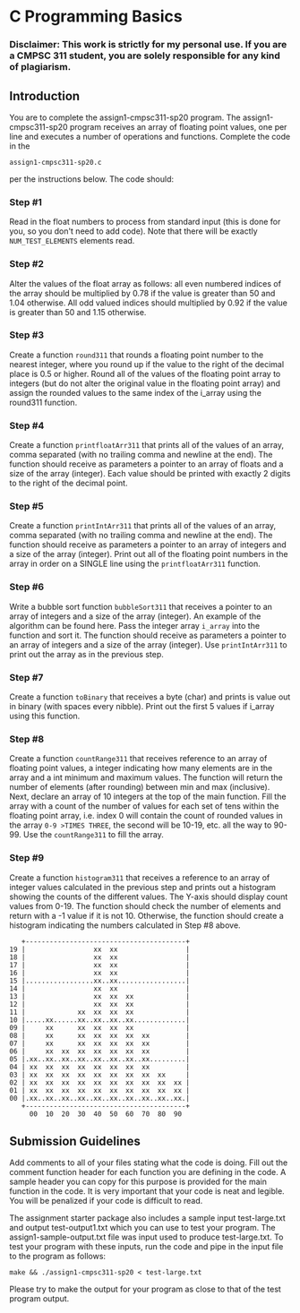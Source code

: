 # C Programming Basics

### Disclaimer: This work is strictly for my personal use. If you are a CMPSC 311 student, you are solely responsible for any kind of plagiarism.

## Introduction

You are to complete the assign1-cmpsc311-sp20 program. The assign1-cmpsc311-sp20 program receives an array of floating point values, one per line and executes a number of operations and functions. Complete the code in the 

```
assign1-cmpsc311-sp20.c
``` 

per the instructions below. The code should:

### Step #1 

Read in the float numbers to process from standard input (this is done for you, so you don't need to add code). Note that there will be exactly `NUM_TEST_ELEMENTS` elements read.

### Step #2 

Alter the values of the float array as follows: all even numbered indices of the array should be multiplied by 0.78 if the value is greater than 50 and 1.04 otherwise. All odd valued indices should multiplied by 0.92 if the value is greater than 50 and 1.15 otherwise.

### Step #3

Create a function `round311` that rounds a floating point number to the nearest integer, where you round up if the value to the right of the decimal place is 0.5 or higher. Round all of the values of the floating point array to integers (but do not alter the original value in the floating point array) and assign the rounded values to the same index of the i_array using the round311 function.

### Step #4

Create a function `printfloatArr311` that prints all of the values of an array, comma separated (with no trailing comma and newline at the end). The function should receive as parameters a pointer to an array of floats and a size of the array (integer). Each value should be printed with exactly 2 digits to the right of the decimal point.

### Step #5

Create a function `printIntArr311` that prints all of the values of an array, comma separated (with no trailing comma and newline at the end). The function should receive as parameters a pointer to an array of integers and a size of the array (integer). Print out all of the floating point numbers in the array in order on a SINGLE line using the `printfloatArr311` function.

### Step #6 

Write a bubble sort function `bubbleSort311` that receives a pointer to an array of integers and a size of the array (integer). An example of the algorithm can be found here. Pass the integer array `i_array` into the function and sort it. The function should receive as parameters a pointer to an array of integers and a size of the array (integer). Use `printIntArr311` to print out the array as in the previous step.

### Step #7 

Create a function `toBinary` that receives a byte (char) and prints is value out in binary (with spaces every nibble). Print out the first 5 values if i_array using this function.

### Step #8 

Create a function `countRange311` that receives reference to an array of floating point values, a integer indicating how many elements are in the array and a int minimum and maximum values. The function will return the number of elements (after rounding) between min and max (inclusive). Next, declare an array of 10 integers at the top of the main function. Fill the array with a count  of the number of values for each set of tens within the floating point array, i.e. index 0 will contain the count of rounded values in the array `0-9 >TIMES THREE`, the second will be 10-19, etc. all the way to 90-99. Use the `countRange311` to fill the array.

### Step #9

Create a function `histogram311` that receives a reference to an array of integer values calculated in the previous step and prints out a histogram showing the counts of the different values. The Y-axis should display count values from 0-19. The function should check the number of elements and return with a -1 value if it is not 10. Otherwise, the function should create a histogram indicating the numbers calculated in Step #8 above.

```
   +----------------------------------------+
19 |                 xx  xx                 |
18 |                 xx  xx                 |
17 |                 xx  xx                 |
16 |                 xx  xx                 |
15 |.................xx..xx.................|
14 |                 xx  xx                 |
13 |                 xx  xx  xx             |
12 |                 xx  xx  xx             |
11 |             xx  xx  xx  xx             |
10 |.....xx......xx..xx..xx..xx.............|
09 |     xx      xx  xx  xx  xx             |
08 |     xx      xx  xx  xx  xx  xx         |
07 |     xx      xx  xx  xx  xx  xx         |
06 |     xx  xx  xx  xx  xx  xx  xx         |
05 |.xx..xx..xx..xx..xx..xx..xx..xx.........|
04 | xx  xx  xx  xx  xx  xx  xx  xx         |
03 | xx  xx  xx  xx  xx  xx  xx  xx  xx     |
02 | xx  xx  xx  xx  xx  xx  xx  xx  xx  xx |
01 | xx  xx  xx  xx  xx  xx  xx  xx  xx  xx |
00 |.xx..xx..xx..xx..xx..xx..xx..xx..xx..xx.|
   +----------------------------------------+
     00  10  20  30  40  50  60  70  80  90

```

## Submission Guidelines

Add comments to all of your files stating what the code is doing. Fill out the comment function header for each function you are defining in the code. A sample header you can copy for this purpose is provided for the main function in the code. It is very important that your code is neat and legible. You will be penalized if your code is difficult to read.

The assignment starter package also includes a sample input test-large.txt and output test-output1.txt which you can use to test your program. The assign1-sample-output.txt file was input used to produce test-large.txt. To test your program with these inputs, run the code and pipe in the input file to the program as follows:

```
make && ./assign1-cmpsc311-sp20 < test-large.txt
```

Please try to make the output for your program as close to that of the test program output.
